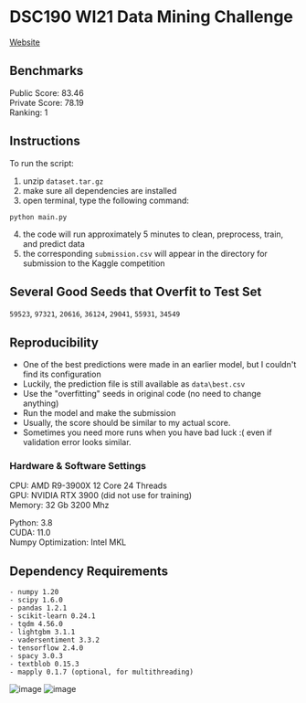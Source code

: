 # DSC190 WI21 Data Mining Challenge

[Website](https://www.kaggle.com/c/ucsd-dsc190-wi21-introduction-to-data-mining/overview)

## Benchmarks
Public Score: 83.46  
Private Score: 78.19  
Ranking: 1  

## Instructions
To run the script:
1. unzip `dataset.tar.gz`
2. make sure all dependencies are installed
3. open terminal, type the following command:
```
python main.py
```
4. the code will run approximately 5 minutes to clean, preprocess, train, and predict data
5. the corresponding `submission.csv` will appear in the directory for submission to the Kaggle competition

## Several Good Seeds that Overfit to Test Set
`59523`, `97321`, `20616`, `36124`, `29041`, `55931`, `34549`

## Reproducibility
- One of the best predictions were made in an earlier model, but I couldn't find its configuration
- Luckily, the prediction file is still available as `data\best.csv`
- Use the "overfitting" seeds in original code (no need to change anything)
- Run the model and make the submission
- Usually, the score should be similar to my actual score. 
- Sometimes you need more runs when you have bad luck :( even if validation error looks similar.

### Hardware & Software Settings

CPU: AMD R9-3900X 12 Core 24 Threads  
GPU: NVIDIA RTX 3900 (did not use for training)  
Memory: 32 Gb 3200 Mhz  

Python: 3.8  
CUDA: 11.0  
Numpy Optimization: Intel MKL  

## Dependency Requirements
```
- numpy 1.20
- scipy 1.6.0
- pandas 1.2.1
- scikit-learn 0.24.1
- tqdm 4.56.0
- lightgbm 3.1.1
- vadersentiment 3.3.2
- tensorflow 2.4.0
- spacy 3.0.3
- textblob 0.15.3
- mapply 0.1.7 (optional, for multithreading)
```

![image](https://user-images.githubusercontent.com/59942464/109370458-429beb80-7855-11eb-8637-a1b46b5b9ed0.png)
![image](https://user-images.githubusercontent.com/59942464/109370478-59dad900-7855-11eb-9e61-a90d7fae67d8.png)
